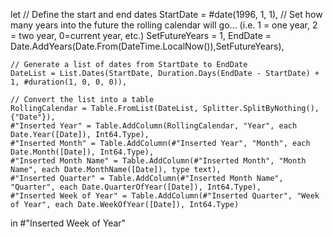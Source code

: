 let
    // Define the start and end dates
    StartDate = #date(1996, 1, 1),
    // Set how many years into the future the rolling calendar will go...  (i.e. 1 = one year, 2 = two year, 0=current year, etc.)
    SetFutureYears = 1,
    EndDate = Date.AddYears(Date.From(DateTime.LocalNow()),SetFutureYears),

    // Generate a list of dates from StartDate to EndDate
    DateList = List.Dates(StartDate, Duration.Days(EndDate - StartDate) + 1, #duration(1, 0, 0, 0)),

    // Convert the list into a table
    RollingCalendar = Table.FromList(DateList, Splitter.SplitByNothing(), {"Date"}),
    #"Inserted Year" = Table.AddColumn(RollingCalendar, "Year", each Date.Year([Date]), Int64.Type),
    #"Inserted Month" = Table.AddColumn(#"Inserted Year", "Month", each Date.Month([Date]), Int64.Type),
    #"Inserted Month Name" = Table.AddColumn(#"Inserted Month", "Month Name", each Date.MonthName([Date]), type text),
    #"Inserted Quarter" = Table.AddColumn(#"Inserted Month Name", "Quarter", each Date.QuarterOfYear([Date]), Int64.Type),
    #"Inserted Week of Year" = Table.AddColumn(#"Inserted Quarter", "Week of Year", each Date.WeekOfYear([Date]), Int64.Type)
in
    #"Inserted Week of Year"
